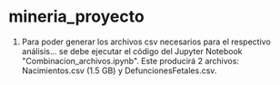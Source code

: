 # mineria_proyecto

1. Para poder generar los archivos csv necesarios para el respectivo análisis... se debe ejecutar el código del Jupyter Notebook "Combinacion_archivos.ipynb". Este producirá 2 archivos: Nacimientos.csv (1.5 GB) y DefuncionesFetales.csv. 


